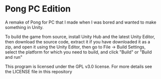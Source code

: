 # Pong PC Edition
A remake of Pong for PC that I made when I was bored and wanted to make something in Unity.

To build the game from source, install Unity Hub and the latest Unity Editor, then download the source code, extract it if you have downloaded it as a zip, and open it using the Unity Editor, then go to File -> Build Settings, select the platform for which you need to build, and click "Build" or "Build and run"

This program is licensed under the GPL v3.0 license. For more details see the LICENSE file in this repository
